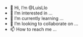 - 👋 Hi, I’m @LuisLlo
- 👀 I’m interested in ...
- 🌱 I’m currently learning ...
- 💞️ I’m looking to collaborate on ...
- 📫 How to reach me ...

<!---
LuisLlo/LuisLlo is a ✨ special ✨ repository because its `README.md` (this file) appears on your GitHub profile.
You can click the Preview link to take a look at your changes.
--->
